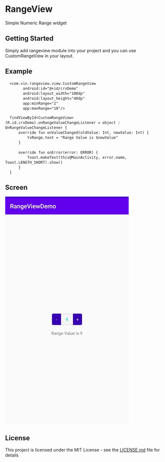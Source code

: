 # RangeView

Simple Numeric Range widget

## Getting Started

Simply add rangeview module into your project and you can use CustomRangeView in your layout.

## Example
```
  <com.vin.rangeview.view.CustomRangeView
        android:id="@+id/crvDemo"
        android:layout_width="100dp"
        android:layout_height="40dp"
        app:minRange="2"
        app:maxRange="10"/>
```

```
  findViewById<CustomRangeView>(R.id.crvDemo).onRangeValueChangeListener = object : OnRangeValueChangeListener {
      override fun onValueChanged(oldValue: Int, newValue: Int) {
          tvRange.text = "Range Value is $newValue"
      }

      override fun onError(error: ERROR) {
          Toast.makeText(this@MainActivity, error.name, Toast.LENGTH_SHORT).show()
      }
  }
```
## Screen

![alt RangeView Screenshot](demo_img/range_view_img.jpeg)

## License

This project is licensed under the MIT License - see the [LICENSE.md](LICENSE.md) file for details

